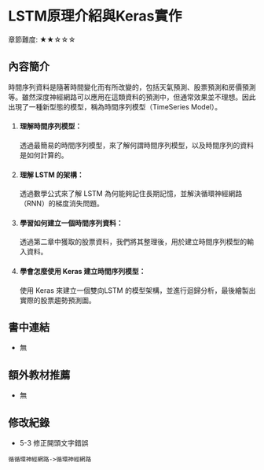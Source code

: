 ﻿# LSTM原理介紹與Keras實作
章節難度: ★★☆☆☆

## 內容簡介
時間序列資料是隨著時間變化而有所改變的，包括天氣預測、股票預測和房價預測等。雖然深度神經網路可以應用在這類資料的預測中，但通常效果並不理想。因此出現了一種新型態的模型，稱為時間序列模型（TimeSeries Model）。



1. #### 理解時間序列模型：
   透過最簡易的時間序列模型，來了解何謂時間序列模型，以及時間序列的資料是如何計算的。
2. #### 理解 LSTM 的架構：
   透過數學公式來了解 LSTM 為何能夠記住長期記憶，並解決循環神經網路（RNN）的梯度消失問題。
3. #### 學習如何建立一個時間序列資料：
   透過第二章中獲取的股票資料，我們將其整理後，用於建立時間序列模型的輸入資料。
4. #### 學會怎麼使用 Keras 建立時間序列模型：
   使用 Keras 來建立一個雙向LSTM 的模型架構，並進行迴歸分析，最後繪製出實際的股票趨勢預測圖。
   
## 書中連結
* 無

## 額外教材推薦
* 無

## 修改紀錄
* 5-3 修正開頭文字錯誤
```
循循環神經網路->循環神經網路
```
